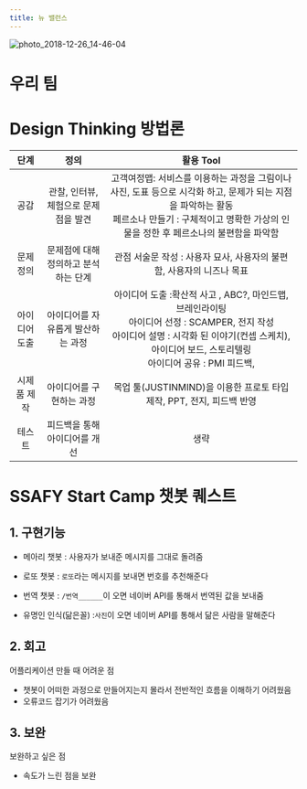 ```yaml
---
title: 뉴 밸런스
---
```

![photo_2018-12-26_14-46-04](https://user-images.githubusercontent.com/45933728/50433675-fd01d200-091c-11e9-82c2-11c71f9b50c1.jpg)

# 우리 팀


# Design Thinking 방법론

|     단계      |                 정의                 | 활용 Tool |
| :-----------: | :----------------------------------: | :-------: |
|     공감      | 관찰, 인터뷰, 체험으로 문제점을 발견 | 고객여정맵: 서비스를 이용하는 과정을 그림이나 사진, 도표 등으로 시각화 하고, 문제가 되는 지점을 파악하는 활동 <br /> 페르소나 만들기 : 구체적이고 명확한 가상의 인물을 정한 후 페르소나의 불편함을 파악함<br /> |
|   문제 정의   | 문제점에 대해 정의하고 분석하는 단계 | 관점 서술문 작성 : 사용자 묘사, 사용자의 불편함, 사용자의 니즈나 목표 |
| 아이디어 도출 |아이디어를 자유롭게 발산하는 과정| 아이디어 도출 :확산적 사고 , ABC?,  마인드맵, 브레인라이팅<br />아이디어 선정 : SCAMPER, 전지 작성<br /> 아이디어 설명 : 시각화 된 이야기(컨셉 스케치), 아이디어 보드, 스토리텔링<br />아이디어 공유 : PMI 피드백, |
|  시제품 제작  |아이디어를 구현하는 과정 | 목업 툴(JUSTINMIND)을 이용한 프로토 타입 제작, PPT, 전지, 피드백 반영 |
|    테스트     |피드백을 통해 아이디어를 개선 | 생략 |







# SSAFY Start Camp 챗봇 퀘스트
## 1. 구현기능
* 메아리 챗봇
  : 사용자가 보내준 메시지를 그대로 돌려줌

* 로또 챗봇
  : `로또`라는 메시지를 보내면 번호를 추천해준다


* 번역 챗봇
  : `/번역______`이 오면 네이버 API를 통해서 번역된 값을 보내줌

* 유명인 인식(닮은꼴)
  :`사진`이 오면 네이버 API를 통해서 닮은 사람을 말해준다

## 2. 회고
어플리케이션 만들 때 어려운 점
- 챗봇이 어떠한 과정으로 만들어지는지 몰라서 전반적인 흐름을 이해하기 어려웠음
- 오류코드 잡기가 어려웠음

## 3. 보완
보완하고 싶은 점
- 속도가 느린 점을 보완
